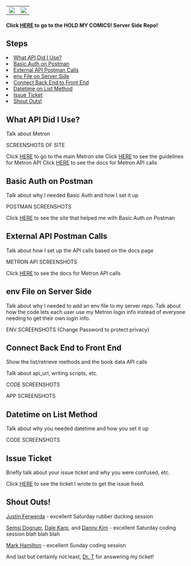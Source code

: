 <table>
  <tr>
    <td><img src="https://github.com/SeaForeEx/HoldMyComics-Client/assets/113273122/d6cf4868-59fb-42f5-aeca-36cca87b8351" /></td>
    <td><img src="https://github.com/SeaForeEx/HoldMyComics-Client/assets/113273122/61872ffc-9572-4798-b4af-1a54f9c058fa" /></td>
  </tr>
</table>

<h4>Click <a href="https://github.com/SeaForeEx/HoldMyComics-Server">HERE</a> to go to the HOLD MY COMICS! Server Side Repo!</h4>

<h2>Steps</h2>
<li><a href="#overview">What API Did I Use?</a></li>
<li><a href="#basicauth">Basic Auth on Postman</a></li>
<li><a href="#externalapi">External API Postman Calls</a></li>
<li><a href="#envserver">env File on Server Side</a></li>
<li><a href="#connecttofrontend">Connect Back End to Front End</a></li>
<li><a href="#datetime">Datetime on List Method</a></li>
<li><a href="#issueticket">Issue Ticket</a></li>
<li><a href="#shoutouts">Shout Outs!</a></li>

<h2><a id="overview">What API Did I Use?</a></h2>
<p>Talk about Metron</p>

SCREENSHOTS OF SITE

Click <a href="">HERE</a> to go to the main Metron site
Click <a href="">HERE</a> to see the guidelines for Metron API
Click <a href="">HERE</a> to see the docs for Metron API calls

<h2><a id="basicauth">Basic Auth on Postman</a></h2>

<p>Talk about why I needed Basic Auth and how I set it up</p>

POSTMAN SCREENSHOTS

Click <a href="">HERE</a> to see the site that helped me with Basic Auth on Postman

<h2><a id="externalapi">External API Postman Calls</a></h2>

<p>Talk about how I set up the API calls based on the docs page</p>

METRON API SCREENSHOTS

Click <a href="">HERE</a> to see the docs for Metron API calls

<h2><a id="envserver">env File on Server Side</a></h2>

<p>Talk about why I needed to add an env file to my server repo.  Talk about how the code lets each user use my Metron login info instead of everyone needing to get their own login info.</p>

ENV SCREENSHOTS (Change Password to protect privacy)

<h2><a id="connecttofrontend">Connect Back End to Front End</a></h2>

<p>Show the list/retrieve methods and the book data API calls</p>
<p>Talk about api_url, writing scripts, etc.</p>

CODE SCREENSHOTS

APP SCREENSHOTS

<h2><a id="datetime">Datetime on List Method</a></h2>
<p>Talk about why you needed datetime and how you set it up</p>

CODE SCREENSHOTS

<h2><a id="issueticket">Issue Ticket</a></h2>

<p>Briefly talk about your issue ticket and why you were confused, etc.</p>

Click <a href="">HERE</a> to see the ticket I wrote to get the issue fixed.

<h2><a id="shoutouts">Shout Outs!</a></h2>

<a href="GitHub">Justin Ferwerda</a> - excellent Saturday rubber ducking session

<a href="GitHub">Semsi Dogruer</a>, <a href="linkedin">Dale Karp</a>, and <a href="linkedin">Danny Kim</a> - excellent Saturday coding session blah blah blah

<a href="GitHub">Mark Hamilton</a> - excellent Sunday coding session

And last but certainly not least, <a href="GitHub">Dr. T</a> for answering my ticket!


